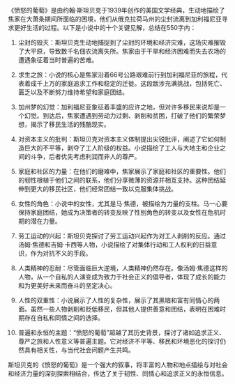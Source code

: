 《愤怒的葡萄》是由约翰·斯坦贝克于1939年创作的美国文学经典，生动地描绘了焦家在大萧条期间所面临的困境，他们从俄克拉荷马州的尘封流离到加利福尼亚寻求更好生活的过程。以下是小说中的十个关键见解，总结在550字内：

1. 尘封的毁灭：斯坦贝克生动地捕捉到了尘封的环境和经济灾难，这场灾难摧毁了大平原，导致数千名佃农流离失所。焦家由于干旱和经济困难而失去农场的遭遇象征着当时普遍的苦难。

2. 求生之旅：小说的核心是焦家沿着66号公路艰难前行到加利福尼亚的旅程，代表着成千上万的家庭追求工作和稳定的迁徙。这段跋涉充满挑战，包括死亡、匮乏以及不断努力维持希望和家庭团结。

3. 加州梦的幻觉：加利福尼亚象征着丰盛的应许之地，但对许多移民来说却是一个幻觉。到达后，焦家遭遇到劳动力过剩、剥削和贫困，打破了他们的繁荣梦想，揭示了移民生活的残酷现实。

4. 对资本主义的批判：斯坦贝克对资本主义体制提出尖锐批评，阐述了它如何制造巨大的不平等，剥夺了工人阶级的权益。小说描绘了工人与大地主和企业之间的斗争，后者优先考虑利润而非人的尊严。

5. 家庭和社区的力量：在他们的磨难中，焦家展示了家庭和社区的重要性。他们的韧性根植于他们之间的联系，他们分享微薄的资源并相互支持。这种团结延伸到更大的移民社区，他们经常团结一致以克服集体挑战。

6. 女性的角色：小说中的女性，尤其是马·焦德，被描绘为力量的支柱。马一心要保持家庭团结，她成为决策者的转变反映了性别角色的转变以及女性在危机时期的潜在力量。

7. 劳工运动的兴起：斯坦贝克探讨了劳工运动兴起作为对工人剥削的反应。通过汤姆·焦德和吉姆·卡西等人物，小说描绘了对集体行动和工人权利的日益意识，作为对抗不义的手段。

8. 人类精神的忍耐：尽管面临巨大逆境，人类精神仍然存在。像汤姆·焦德这样的人物，从一个自私的人演变成为致力于社会正义的倡导者，体现了成长的能力和为更美好未来而奋斗的坚定决心。

9. 人性的双重性：小说展示了人性的复杂性，展示了其黑暗和富有同情心的两面。虽然一些人物剥削和贬低移民，但其他人提供善意和团结，表明在困难时期存在自私和同情之间的选择。

10. 普遍和永恒的主题：“愤怒的葡萄”超越了其历史背景，探讨了诸如追求正义、尊严之旅和人性意义等普遍主题。它对经济不平等、移民和环境恶化的探讨仍然具有相关性，与当代社会问题产生共鸣。

斯坦贝克的《愤怒的葡萄》是一个强大的叙事，将丰富的人物和地点描绘与对社会和经济力量的深刻探索相结合，传达了关于韧性、同情心和追求正义的永恒信息。